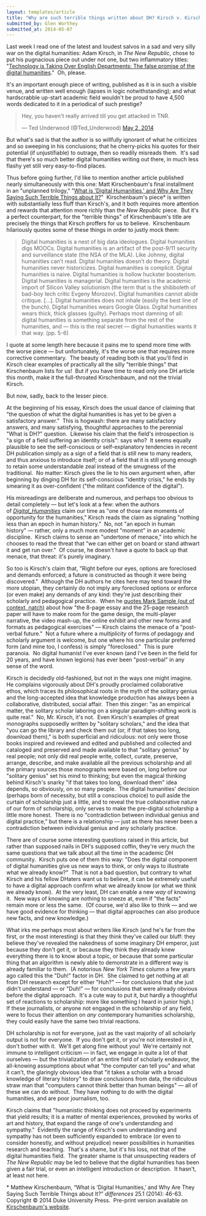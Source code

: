 ```yaml
---
layout: templates/article
title: "Why are such terrible things written about DH? Kirsch v. Kirschenbaum"
submitted_by: Glen Worthey
submitted_at: 2014-05-07
---
```


Last week I read one of the latest and loudest salvos in a sad and very silly war on the digital humanities: Adam Kirsch, in *The New Republic*, chose to put his pugnacious piece out under not one, but two inflammatory titles: "[Technology is Taking Over English Departments: The false promise of the digital humanities](http://www.newrepublic.com/article/117428/limits-digital-humanities-adam-kirsch)."  Oh, please.



It's an important enough piece of writing, published as it is in such a visible venue, and written well enough (lapses in logic notwithstanding); and what hardscrabble up-start academic field wouldn't be proud to have 4,500 words dedicated to it in a periodical of such prestige?



> Hey, you haven't really arrived till you get attacked in TNR.
>
>
> — Ted Underwood (@Ted\_Underwood) [May 2, 2014](https://twitter.com/Ted_Underwood/statuses/462265188855468032)
>
>


But what's sad is that the author is so willfully ignorant of what he criticizes and so sweeping in his conclusions; that he cherry-picks his quotes for their potential (if unjustifiable) to outrage, then so readily misreads them.  It's sad that there's so much better digital humanities writing out there, in much less flashy yet still very easy-to-find places.


Thus before going further, I'd like to mention another article published nearly simultaneously with this one: Matt Kirschenbaum's final installment in an "unplanned trilogy," "[What is 'Digital Humanities,' and Why Are They Saying Such Terrible Things about It?](http://mkirschenbaum.wordpress.com/2014/04/24/new-essay-what-is-digital-humanities-and-why-are-they-saying-such-terrible-things-about-it/)"  Kirschenbaum's piece\* is written with substantially less fluff than Kirsch's, and it both requires more attention and rewards that attention more richly than the *New Republic* piece.  But it's a perfect counterpart, for the "terrible things" of Kirschenbaum's title are precisely the things that Kirsch proffers for us to believe.  Kirschenbaum hilariously quotes some of these things in order to justly mock them:



> Digital humanities is a nest of big data ideologues. Digital humanities digs MOOCs. Digital humanities is an artifact of the post-9/11 security and surveillance state (the NSA of the MLA). Like Johnny, digital humanities can’t read. Digital humanities doesn’t do theory. Digital humanities never historicizes. Digital humanities is complicit. Digital humanities is naive. Digital humanities is hollow huckster boosterism. Digital humanities is managerial. Digital humanities is the academic import of Silicon Valley solutionism (the term that is the shibboleth of bad-boy tech critic Evgeny Morozov). Digital humanities cannot abide critique. [...]. Digital humanities does not inhale (easily the best line of the bunch). Digital humanities wears Google Glass. Digital humanities wears thick, thick glasses (guilty). Perhaps most damning of all: digital humanities is something separate from the rest of the humanities, and — this is the real secret — digital humanities wants it that way. (pp. 5-6)
>
>
>


I quote at some length here because it pains me to spend more time with the worse piece — but unfortunately, it's the worse one that requires more corrective commentary.  The beauty of reading both is that you'll find in Kirsch clear examples of practically all the silly "terrible things" that Kirschenbaum lists for us!  But if you have time to read only one DH article this month, make it the full-throated Kirschenbaum, and not the trivial Kirsch.


But now, sadly, back to the lesser piece.


At the beginning of his essay, Kirsch does the usual dance of claiming that "the question of what the digital humanities is has yet to be given a satisfactory answer."  This is hogwash: there are many satisfactory answers, and many satisfying, thoughtful approaches to the perennial "What is DH?" question.  Likewise his claim that the field's introspection is "a sign of a field suffering an identity crisis": says who?  It seems equally plausible to see the self-conscious or self-explanatory tendencies in recent DH publication simply as a sign of a field that is still new to many readers, and thus anxious to introduce itself; or of a field that it is still young enough to retain some understandable zeal instead of the smugness of the traditional.  No matter: Kirsch gives the lie to his own argument when, after beginning by dinging DH for its self-conscious "identity crisis," he ends by smearing it as over-confident ("the militant confidence of the digital").


His misreadings are deliberate and numerous, and perhaps too obvious to detail completely — but let's look at a few: when the authors of [*Digital\_Humanities*](https://mitpress.mit.edu/books/digitalhumanities-0) claim our time as "one of those rare moments of opportunity for the humanities," Kirsch reads the claim as signaling "nothing less than an epoch in human history."  No, not "an epoch in human history" — rather, only a much more modest "moment" in an academic discipline.  Kirsch claims to sense an "undertone of menace," into which he chooses to read the threat that "we can either get on board or stand athwart it and get run over."  Of course, he doesn't have a quote to back up that menace, that threat: it's purely imaginary.


So too is Kirsch's claim that, "Right before our eyes, options are foreclosed and demands enforced; a future is constructed as though it were being discovered."  Although the DH authors he cites here may tend toward the more utopian, they certainly do not imply any foreclosed options or enforce (or even make) any demands of any kind: they're just describing their scholarly and pedagogical practice.  When he [quotes Mark Sample (out of context, natch)](http://www.samplereality.com/2009/03/12/whats-wrong-with-writing-essays/) about how "the 8-page essay and the 25-page research paper will have to make room for the game design, the multi-player narrative, the video mash-up, the online exhibit and other new forms and formats as pedagogical exercises" — Kirsch claims the menace of a "post-verbal future."  Not a future where a *multiplicity* of forms of pedagogy and scholarly argument is welcome, but one where his one particular preferred form (and mine too, I confess) is simply "foreclosed."  This is pure paranoia.  No digital humanist I've ever known (and I've been in the field for 20 years, and have known legions) has ever been "post-verbal" in any sense of the word.


Kirsch is decidedly old-fashioned, but not in the ways one might imagine.  He complains vigorously about DH's proudly proclaimed collaborative ethos, which traces its philosophical roots in the myth of the solitary genius and the long-accepted idea that knowledge production has always been a collaborative, distributed, social affair.  Then this zinger: "as an empirical matter, the solitary scholar laboring on a singular paradigm-shifting work is quite real."  No, Mr. Kirsch, it's not.  Even Kirsch's examples of great monographs supposedly written by "solitary scholars," and the idea that "you can go the library and check them out (or, if that takes too long, download them)," is both superficial and ridiculous: not only were those books inspired and reviewed and edited and published and collected and cataloged and preserved and made available to that "solitary genius" by real people; not only did real people write, collect, curate, preserve, arrange, describe, and make available all the previous scholarship and all the primary sources those monographs were based on, long before our "solitary genius" set his mind to thinking; but even the magical thinking behind Kirsch's snarky "if that takes too long, download them" idea depends, so obviously, on so many people.  The digital humanities' decision (perhaps born of necessity, but still a conscious choice) to pull aside the curtain of scholarship just a little, and to reveal the true collaborative nature of our form of scholarship, only serves to make the pre-digital scholarship a little more honest.  There is no "contradiction between individual genius and digital practice," but there is a relationship — just as there has never been a contradiction between individual genius and any scholarly practice.


There are of course some interesting questions raised in this article, but rather than supposed nails in DH's supposed coffin, they're very much the same questions that we talk about all the time in the academic DH community.  Kirsch puts one of them this way: "Does the digital component of digital humanities give us new ways to think, or only ways to illustrate what we already know?"  That is not a bad question, but contrary to what Kirsch and his fellow DHaters want us to believe, it can be extremely useful to have a digital approach confirm what we already know (or what we think we already know).  At the very least, DH can enable a new *way* of knowing it.  New ways of knowing are nothing to sneeze at, even if "the facts" remain more or less the same.  (Of course, we'd also like to think — and we have good evidence for thinking — that digital approaches can also produce new facts, and new knowledge.)


What irks me perhaps most about writers like Kirsch (and he's far from the first, or the most interesting) is that they think they've called our bluff: they believe they've revealed the nakedness of some imaginary DH emperor, just because they don't get it, or because they think they already knew everything there is to know about a topic, or because that some particular thing that an algorithm is newly able to demonstrate in a different way is already familiar to them.  (A notorious *New York Times* column a few years ago called this the "Duh!" factor in DH.  She claimed to get nothing at all from DH research except for either "Huh?" — for conclusions that she just didn't understand — or "Duh!" — for conclusions that were already obvious before the digital approach.  It's a cute way to put it, but hardly a thoughtful set of reactions to scholarship: more like something I heard in junior high.)  If these journalists, or anyone not engaged in the scholarship of any field, were to focus their attention on *any* contemporary humanities scholarship, they could easily have the same two trivial reactions.


DH scholarship is not for everyone, just as the vast majority of all scholarly output is not for everyone.  If you don't get it, or you're not interested in it, don't bother with it.  We'll get along fine without you!  We're certainly not immune to intelligent criticism — in fact, we engage in quite a lot of that ourselves — but the trivialization of an entire field of scholarly endeavor, the all-knowing assumptions about what "the computer can tell you" and what it can't, the glaringly obvious idea that "it takes a scholar with a broad knowledge of literary history" to draw conclusions from data, the ridiculous straw man that "computers cannot think better than human beings" — all of these we can do without.  They have nothing to do with the digital humanities, and are poor journalism, too.


Kirsch claims that "humanistic thinking does not proceed by experiments that yield results; it is a matter of mental experiences, provoked by works of art and history, that expand the range of one's understanding and sympathy."  Evidently the range of Kirsch's own understanding and sympathy has not been sufficiently expanded to embrace (or even to consider honestly, and without prejudice) newer possibilities in humanities research and teaching.  That's a shame, but it's his loss, not that of the digital humanities field.  The greater shame is that unsuspecting readers of *The New Republic* may be led to believe that the digital humanities has been given a fair trial, or even an intelligent introduction or description.  It hasn't, at least not here.





\* Matthew Kirschenbaum, “What is ‘Digital Humanities,’ and Why Are They Saying Such Terrible Things about It?” *differences* 25.1 (2014): 46-63. Copyright © 2014 Duke University Press.  Pre-print version available on [Kirschenbaum's website](http://mkirschenbaum.wordpress.com/2014/04/24/new-essay-what-is-digital-humanities-and-why-are-they-saying-such-terrible-things-about-it/).


